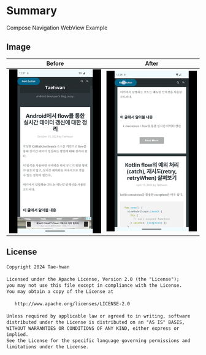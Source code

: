 # Summary
Compose Navigation WebView Example

## Image

|           Before            |           After           |
|:---------------------------:|:-------------------------:|
| ![before](image/before.gif) | ![after](image/after.gif) |

## License

```
Copyright 2024 Tae-hwan

Licensed under the Apache License, Version 2.0 (the "License");
you may not use this file except in compliance with the License.
You may obtain a copy of the License at

   http://www.apache.org/licenses/LICENSE-2.0

Unless required by applicable law or agreed to in writing, software
distributed under the License is distributed on an "AS IS" BASIS,
WITHOUT WARRANTIES OR CONDITIONS OF ANY KIND, either express or implied.
See the License for the specific language governing permissions and
limitations under the License.
```
